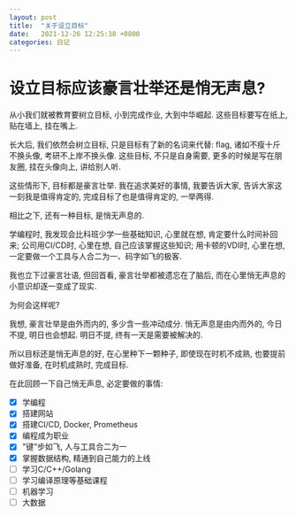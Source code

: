 ```yaml
---
layout: post
title:  "关于设立目标"
date:   2021-12-26 12:25:38 +0800
categories: 日记
---
```

# 设立目标应该豪言壮举还是悄无声息?

从小我们就被教育要树立目标, 小到完成作业, 大到中华崛起. 这些目标要写在纸上, 贴在墙上, 挂在嘴上.

长大后, 我们依然会树立目标, 只是目标有了新的名词来代替: flag, 诸如不瘦十斤不换头像, 考研不上岸不换头像. 这些目标, 不只是自身需要, 更多的时候是写在朋友圈, 挂在头像向上, 讲给别人听.

这些情形下, 目标都是豪言壮举. 我在追求美好的事情, 我要告诉大家, 告诉大家这一刻我是值得肯定的, 完成目标了也是值得肯定的, 一举两得.

相比之下, 还有一种目标, 是悄无声息的.

学编程时, 我发现会比科班少学一些基础知识, 心里就在想, 肯定要什么时间补回来; 公司用CI/CD时, 心里在想, 自己应该掌握这些知识; 用卡顿的VDI时, 心里在想, 一定要做一个工具与人合二为一、码字如飞的极客.

我也立下过豪言壮语, 但回首看, 豪言壮举都被遗忘在了脑后, 而在心里悄无声息的小意识却逐一变成了现实.

为何会这样呢? 

我想, 豪言壮举是由外而内的, 多少含一些冲动成分. 悄无声息是由内而外的, 今日不提, 明日也会想起. 明日不提, 终有一天是需要被解决的.

所以目标还是悄无声息的好, 在心里种下一颗种子, 即使现在时机不成熟, 也要提前做好准备, 在时机成熟时, 完成目标.

在此回顾一下自己悄无声息, 必定要做的事情:

- [X] 学编程
- [X] 搭建网站
- [X] 搭建CI/CD, Docker, Prometheus
- [X] 编程成为职业
- [X] "键"步如飞, 人与工具合二为一
- [X] 掌握数据结构, 精通到自己能力的上线
- [ ] 学习C/C++/Golang
- [ ] 学习编译原理等基础课程
- [ ] 机器学习
- [ ] 大数据
